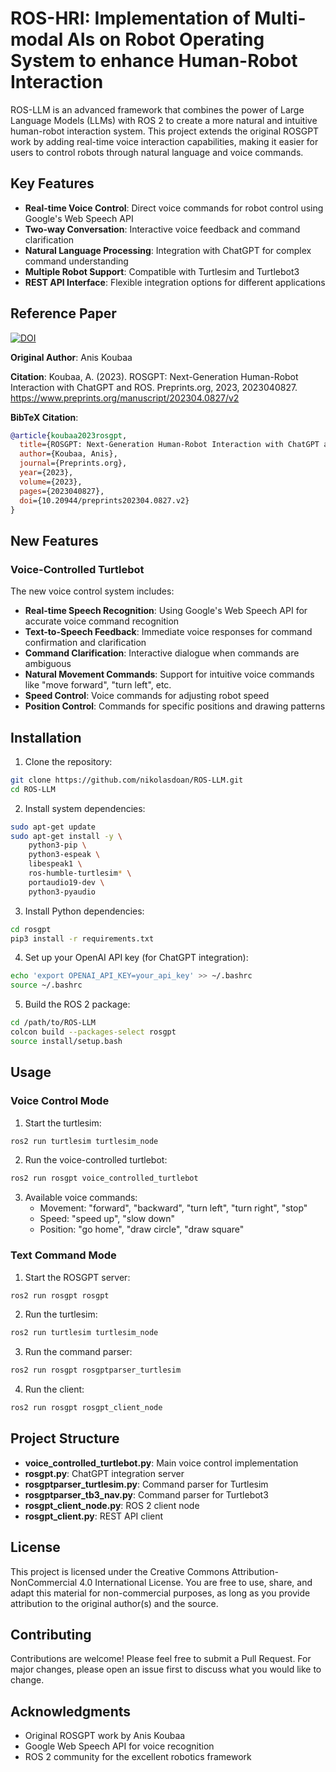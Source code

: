 # ROS-HRI: Implementation of Multi-modal AIs on Robot Operating System to enhance Human-Robot Interaction

ROS-LLM is an advanced framework that combines the power of Large Language Models (LLMs) with ROS 2 to create a more natural and intuitive human-robot interaction system. This project extends the original ROSGPT work by adding real-time voice interaction capabilities, making it easier for users to control robots through natural language and voice commands.

## Key Features

- **Real-time Voice Control**: Direct voice commands for robot control using Google's Web Speech API
- **Two-way Conversation**: Interactive voice feedback and command clarification
- **Natural Language Processing**: Integration with ChatGPT for complex command understanding
- **Multiple Robot Support**: Compatible with Turtlesim and Turtlebot3
- **REST API Interface**: Flexible integration options for different applications

## Reference Paper

[![DOI](https://img.shields.io/badge/DOI-10.20944%2Fpreprints202304.0827.v2-blue)](https://www.preprints.org/manuscript/202304.0827/v2)

**Original Author**: Anis Koubaa

**Citation**: Koubaa, A. (2023). ROSGPT: Next-Generation Human-Robot Interaction with ChatGPT and ROS. Preprints.org, 2023, 2023040827.
https://www.preprints.org/manuscript/202304.0827/v2

**BibTeX Citation**:

```bibtex
@article{koubaa2023rosgpt,
  title={ROSGPT: Next-Generation Human-Robot Interaction with ChatGPT and ROS},
  author={Koubaa, Anis},
  journal={Preprints.org},
  year={2023},
  volume={2023},
  pages={2023040827},
  doi={10.20944/preprints202304.0827.v2}
}
```

## New Features

### Voice-Controlled Turtlebot

The new voice control system includes:

- **Real-time Speech Recognition**: Using Google's Web Speech API for accurate voice command recognition
- **Text-to-Speech Feedback**: Immediate voice responses for command confirmation and clarification
- **Command Clarification**: Interactive dialogue when commands are ambiguous
- **Natural Movement Commands**: Support for intuitive voice commands like "move forward", "turn left", etc.
- **Speed Control**: Voice commands for adjusting robot speed
- **Position Control**: Commands for specific positions and drawing patterns

## Installation

1. Clone the repository:
```bash
git clone https://github.com/nikolasdoan/ROS-LLM.git
cd ROS-LLM
```

2. Install system dependencies:
```bash
sudo apt-get update
sudo apt-get install -y \
    python3-pip \
    python3-espeak \
    libespeak1 \
    ros-humble-turtlesim* \
    portaudio19-dev \
    python3-pyaudio
```

3. Install Python dependencies:
```bash
cd rosgpt
pip3 install -r requirements.txt
```

4. Set up your OpenAI API key (for ChatGPT integration):
```bash
echo 'export OPENAI_API_KEY=your_api_key' >> ~/.bashrc
source ~/.bashrc
```

5. Build the ROS 2 package:
```bash
cd /path/to/ROS-LLM
colcon build --packages-select rosgpt
source install/setup.bash
```

## Usage

### Voice Control Mode

1. Start the turtlesim:
```bash
ros2 run turtlesim turtlesim_node
```

2. Run the voice-controlled turtlebot:
```bash
ros2 run rosgpt voice_controlled_turtlebot
```

3. Available voice commands:
   - Movement: "forward", "backward", "turn left", "turn right", "stop"
   - Speed: "speed up", "slow down"
   - Position: "go home", "draw circle", "draw square"

### Text Command Mode

1. Start the ROSGPT server:
```bash
ros2 run rosgpt rosgpt
```

2. Run the turtlesim:
```bash
ros2 run turtlesim turtlesim_node
```

3. Run the command parser:
```bash
ros2 run rosgpt rosgptparser_turtlesim
```

4. Run the client:
```bash
ros2 run rosgpt rosgpt_client_node
```

## Project Structure

- **voice_controlled_turtlebot.py**: Main voice control implementation
- **rosgpt.py**: ChatGPT integration server
- **rosgptparser_turtlesim.py**: Command parser for Turtlesim
- **rosgptparser_tb3_nav.py**: Command parser for Turtlebot3
- **rosgpt_client_node.py**: ROS 2 client node
- **rosgpt_client.py**: REST API client

## License

This project is licensed under the Creative Commons Attribution-NonCommercial 4.0 International License. You are free to use, share, and adapt this material for non-commercial purposes, as long as you provide attribution to the original author(s) and the source.

## Contributing

Contributions are welcome! Please feel free to submit a Pull Request. For major changes, please open an issue first to discuss what you would like to change.

## Acknowledgments

- Original ROSGPT work by Anis Koubaa
- Google Web Speech API for voice recognition
- ROS 2 community for the excellent robotics framework
